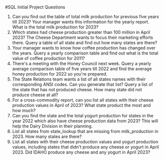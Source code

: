 #SQL Initial Project Questions
1. Can you find out the table of total milk production for previous five years till 2023? Your manager wants this information for the yearly report.
What is the total milk production for 2023?
2. Which states had cheese production greater than 100 million in April 2023? The Cheese Department wants to focus their marketing efforts there. 
Query a table of all state and find out how many states are there?
3. Your manager wants to know how coffee production has changed over the years. 
Query a yearly comparison table and find out what is the total value of coffee production for 2011?
4. There's a meeting with the Honey Council next week. Query a yearly average comparison table of five years till 2022 and find the average honey production for 2022 so you're prepared.
5. The State Relations team wants a list of all states names with their corresponding ANSI codes. Can you generate that list?
Query a list of the state that has not produced cheese. How many state did not produce cheese at all?
6. For a cross-commodity report, can you list all states with their cheese production values in April of 2023?
What state product the most and how much?
7. Can you find the state and the total yogurt production for states in the year 2022 which also have cheese production data from 2023? 
This will help the Dairy Division in their planning.
8. List all states from state_lookup that are missing from milk_production in 2023.
How many states are there?
9. List all states with their cheese production values and yogurt production values, including states that didn't produce any cheese or yogurt in April 2023.
Did IDAHO produce any cheese and any yogurt in April 2023?

